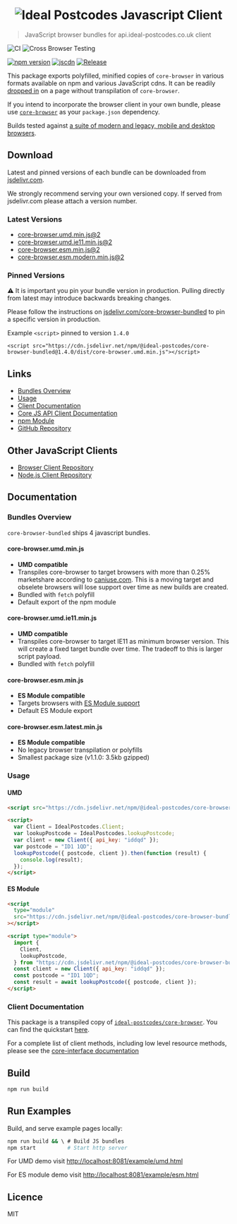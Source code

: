 <h1 align="center">
  <img src="https://img.ideal-postcodes.co.uk/Ideal%20Postcodes%20Browser%20Logo@3x.png" alt="Ideal Postcodes Javascript Client">
</h1>

> JavaScript browser bundles for api.ideal-postcodes.co.uk client

![CI](https://github.com/ideal-postcodes/core-browser-bundled/workflows/CI/badge.svg)
![Cross Browser Testing](https://github.com/ideal-postcodes/core-browser-bundled/workflows/Cross%20Browser%20Testing/badge.svg?branch=saucelabs)

[![npm version](https://badge.fury.io/js/%40ideal-postcodes%2Fcore-browser-bundled.svg)](https://badge.fury.io/js/%40ideal-postcodes%2Fcore-browser-bundled)
[![jscdn](https://badgen.net/jsdelivr/v/npm/@ideal-postcodes/core-browser-bundled)](https://cdn.jsdelivr.net/npm/@ideal-postcodes/core-browser-bundled/dist/)
[![Release](https://github.com/ideal-postcodes/core-browser-bundled/workflows/Release/badge.svg)](https://github.com/ideal-postcodes/core-browser-bundled/actions)

This package exports polyfilled, minified copies of `core-browser` in various formats available on npm and various JavaScript cdns. It can be readily [dropped in](#usage) on a page without transpilation of `core-browser`.

If you intend to incorporate the browser client in your own bundle, please use [`core-browser`](https://github.com/ideal-postcodes/core-browser) as your `package.json` dependency.

Builds tested against [a suite of modern and legacy, mobile and desktop browsers](https://github.com/ideal-postcodes/supported-browsers).

## Download

Latest and pinned versions of each bundle can be downloaded from [jsdelivr.com](https://www.jsdelivr.com).

We strongly recommend serving your own versioned copy. If served from jsdelivr.com please attach a version number.

### Latest Versions

- [core-browser.umd.min.js@2](https://cdn.jsdelivr.net/npm/@ideal-postcodes/core-browser-bundled@2/dist/core-browser.umd.min.js)
- [core-browser.umd.ie11.min.js@2](https://cdn.jsdelivr.net/npm/@ideal-postcodes/core-browser-bundled@2/dist/core-browser.umd.ie11.min.js)
- [core-browser.esm.min.js@2](https://cdn.jsdelivr.net/npm/@ideal-postcodes/core-browser-bundled@2/dist/core-browser.esm.min.js)
- [core-browser.esm.modern.min.js@2](https://cdn.jsdelivr.net/npm/@ideal-postcodes/core-browser-bundled@2/dist/core-browser.esm.modern.min.js)

### Pinned Versions

⚠️ It is important you pin your bundle version in production. Pulling directly from latest may introduce backwards breaking changes.

Please follow the instructions on [jsdelivr.com/core-browser-bundled](https://www.jsdelivr.com/package/npm/@ideal-postcodes/core-browser-bundled) to pin a specific version in production.

Example `<script>` pinned to version `1.4.0`

```
<script src="https://cdn.jsdelivr.net/npm/@ideal-postcodes/core-browser-bundled@1.4.0/dist/core-browser.umd.min.js"></script>
```

## Links

- [Bundles Overview](#bundles-overview)
- [Usage](#usage)
- [Client Documentation](https://core-interface.ideal-postcodes.dev/#documentation)
- [Core JS API Client Documentation](https://core-interface.ideal-postcodes.dev/)
- [npm Module](https://www.npmjs.com/package/@ideal-postcodes/core-browser-bundled)
- [GitHub Repository](https://github.com/ideal-postcodes/core-browser-bundled)

## Other JavaScript Clients

- [Browser Client Repository](https://github.com/ideal-postcodes/core-browser)
- [Node.js Client Repository](https://github.com/ideal-postcodes/core-node)

## Documentation

### Bundles Overview

`core-browser-bundled` ships 4 javascript bundles.

#### core-browser.umd.min.js

- **UMD compatible**
- Transpiles core-browser to target browsers with more than 0.25% marketshare according to [caniuse.com](https://caniuse.com/usage-table). This is a moving target and obselete browsers will lose support over time as new builds are created.
- Bundled with `fetch` polyfill
- Default export of the npm module

#### core-browser.umd.ie11.min.js

- **UMD compatible**
- Transpiles core-browser to target IE11 as minimum browser version. This will create a fixed target bundle over time. The tradeoff to this is larger script payload.
- Bundled with `fetch` polyfill

#### core-browser.esm.min.js

- **ES Module compatible**
- Targets browsers with [ES Module support](https://caniuse.com/#search=module)
- Default ES Module export

#### core-browser.esm.latest.min.js

- **ES Module compatible**
- No legacy browser transpilation or polyfills
- Smallest package size (v1.1.0: 3.5kb gzipped)

### Usage

#### UMD

```html
<script src="https://cdn.jsdelivr.net/npm/@ideal-postcodes/core-browser-bundled/dist/core-browser.umd.min.js"></script>

<script>
  var Client = IdealPostcodes.Client;
  var lookupPostcode = IdealPostcodes.lookupPostcode;
  var client = new Client({ api_key: "iddqd" });
  var postcode = "ID1 1QD";
  lookupPostcode({ postcode, client }).then(function (result) {
    console.log(result);
  });
</script>
```

#### ES Module

```html
<script
  type="module"
  src="https://cdn.jsdelivr.net/npm/@ideal-postcodes/core-browser-bundled/dist/core-browser.esm.min.js"
></script>

<script type="module">
  import {
    Client,
    lookupPostcode,
  } from "https://cdn.jsdelivr.net/npm/@ideal-postcodes/core-browser-bundled/dist/core-browser.esm.min.js";
  const client = new Client({ api_key: "iddqd" });
  const postcode = "ID1 1QD";
  const result = await lookupPostcode({ postcode, client });
</script>
```

### Client Documentation

This package is a transpiled copy of [`ideal-postcodes/core-browser`](https://github.com/ideal-postcodes/core-browser). You can find the quickstart [here](https://github.com/ideal-postcodes/core-browser#quickstart).

For a complete list of client methods, including low level resource methods, please see the [core-interface documentation](https://core-interface.ideal-postcodes.dev/#documentation)

## Build

```bash
npm run build
```

## Run Examples

Build, and serve example pages locally:

```bash
npm run build && \ # Build JS bundles
npm start          # Start http server
```

For UMD demo visit [http://localhost:8081/example/umd.html](http://localhost:8081/example/umd.html)

For ES module demo visit [http://localhost:8081/example/esm.html](http://localhost:8081/example/esm.html)

## Licence

MIT
